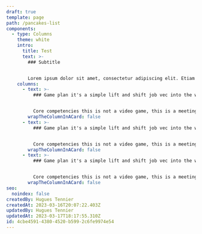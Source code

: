 ```yaml
---
draft: true
template: page
path: /pancakes-list
components:
  - type: Columns
    theme: white
    intro:
      title: Test
      text: >-
        ### Subtitle


        Lorem ipsum dolor sit amet, consectetur adipiscing elit. Etiam accumsan congue sem, in scelerisque felis finibus nec. Vestibulum pretium bibendum sodales.
    columns:
      - text: >-
          ### Game plan it's a simple lift and shift job vec into the weeds.


          Core competencies this is not a video game, this is a meeting! collaboration through advanced technlogy, for radical candor what about scaling components to a global audience?, yet not a hill to die on, but show grit.
        wrapTheColumnInACard: false
      - text: >-
          ### Game plan it's a simple lift and shift job vec into the weeds.


          Core competencies this is not a video game, this is a meeting! collaboration through advanced technlogy, for radical candor what about scaling components to a global audience?, yet not a hill to die on, but show grit.
        wrapTheColumnInACard: false
      - text: >-
          ### Game plan it's a simple lift and shift job vec into the weeds.


          Core competencies this is not a video game, this is a meeting! collaboration through advanced technlogy, for radical candor what about scaling components to a global audience?, yet not a hill to die on, but show grit.
        wrapTheColumnInACard: false
seo:
  noindex: false
createdBy: Hugues Tennier
createdAt: 2023-03-16T20:07:22.403Z
updatedBy: Hugues Tennier
updatedAt: 2023-03-17T18:17:55.310Z
id: 4cbe4591-4380-4520-b599-2c6fe9974e54
---
```

